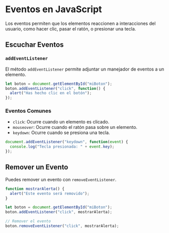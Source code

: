 # Eventos en JavaScript

Los eventos permiten que los elementos reaccionen a interacciones del usuario, como hacer clic, pasar el ratón, o presionar una tecla.

## Escuchar Eventos

### `addEventListener`

El método `addEventListener` permite adjuntar un manejador de eventos a un elemento.

```js
let boton = document.getElementById("miBoton");
boton.addEventListener("click", function() {
  alert("Has hecho clic en el botón");
});
```

### Eventos Comunes

- `click`: Ocurre cuando un elemento es clicado.
- `mouseover`: Ocurre cuando el ratón pasa sobre un elemento.
- `keydown`: Ocurre cuando se presiona una tecla.

```js
document.addEventListener("keydown", function(event) {
  console.log("Tecla presionada: " + event.key);
});
```

## Remover un Evento

Puedes remover un evento con `removeEventListener`.

```js
function mostrarAlerta() {
  alert("Este evento será removido");
}

let boton = document.getElementById("miBoton");
boton.addEventListener("click", mostrarAlerta);

// Remover el evento
boton.removeEventListener("click", mostrarAlerta);
```
